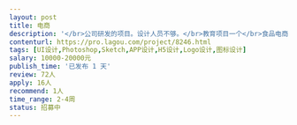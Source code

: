 ```yaml
---                
layout: post       
title: 电商           
description: '</br>公司研发的项目。设计人员不够。</br>教育项目一个</br>食品电商一个</br>物流综合平台一个。</br>具体详聊。</br>报价为单个项目报价。</br>'     
contenturl: https://pro.lagou.com/project/8246.html      
tags: [UI设计,Photoshop,Sketch,APP设计,H5设计,Logo设计,图标设计]            
salary: 10000-20000元          
publish_time: '已发布 1 天'         
review: 72人                   
apply: 16人                   
recommend: 1人                   
time_range: 2-4周              
status: 招募中                  
---                 
```

